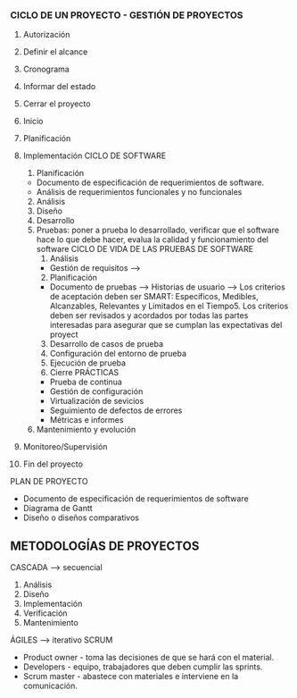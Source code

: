 ### CICLO DE UN PROYECTO - GESTIÓN DE PROYECTOS
1. Autorización
2. Definir el alcance
3. Cronograma
4. Informar del estado
5. Cerrar el proyecto

1. Inicio
2. Planificación
3. Implementación
  CICLO DE SOFTWARE
    1. Planificación 
      - Documento de especificación de requerimientos de software.
      - Análisis de requerimientos funcionales y no funcionales
    2. Análisis
    3. Diseño
    4. Desarrollo
    5. Pruebas: poner a prueba lo desarrollado, verificar que el software hace lo que debe hacer, evalua la calidad y funcionamiento del software
      CICLO DE VIDA DE LAS PRUEBAS DE SOFTWARE
        1. Análisis
          - Gestión de requisitos -->
        2. Planificación
          - Documento de pruebas --> Historias de usuario --> Los criterios de aceptación deben ser SMART: Específicos, Medibles, Alcanzables, Relevantes y Limitados en el Tiempo5. Los criterios deben ser revisados y acordados por todas las partes interesadas para asegurar que se cumplan las expectativas del proyect
        3. Desarrollo de casos de prueba
        4. Configuración del entorno de prueba
        5. Ejecución de prueba
        6. Cierre
      PRÁCTICAS
        - Prueba de continua
        - Gestión de configuración
        - Virtualización de sevicios
        - Seguimiento de defectos de errores
        - Métricas e informes
    6. Mantenimiento y evolución
4. Monitoreo/Supervisión
5. Fin del proyecto

PLAN DE PROYECTO
- Documento de especificación de requerimientos de software
- Diagrama de Gantt
- Diseño o diseños comparativos

## METODOLOGÍAS DE PROYECTOS
CASCADA --> secuencial
1. Análisis
2. Diseño
3. Implementación
4. Verificación
5. Mantenimiento

ÁGILES --> iterativo
  SCRUM
- Product owner - toma las decisiones de que se hará con el material.
- Developers - equipo, trabajadores que deben cumplir las sprints.
- Scrum master - abastece con materiales e interviene en la comunicación.